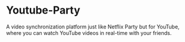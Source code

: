 # Youtube-Party
A video synchronization platform just like Netflix Party but for YouTube, where you can watch YouTube videos in real-time with your friends.
